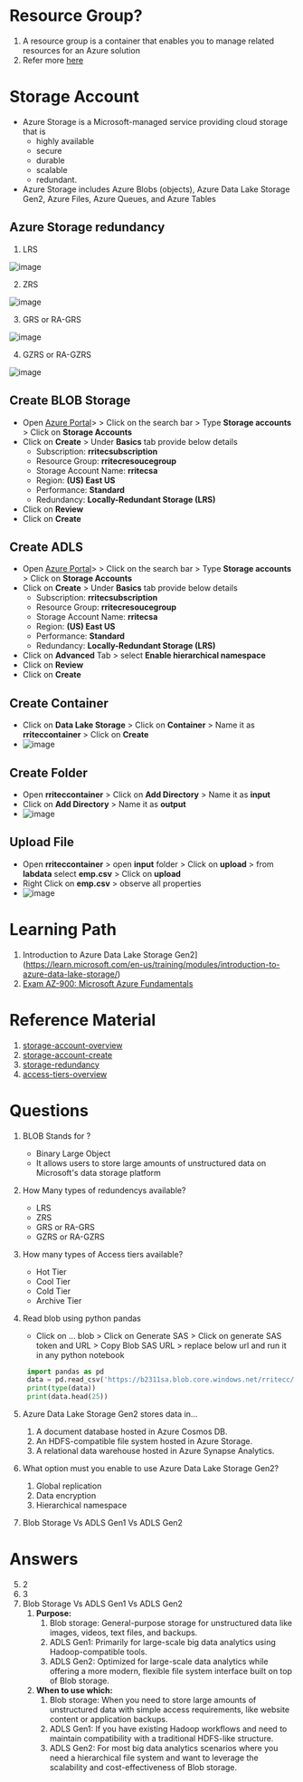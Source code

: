 # Resource Group?
1. A resource group is a container that enables you to manage related resources for an Azure solution
2. Refer more [here](https://learn.microsoft.com/en-us/azure/azure-resource-manager/management/overview#resource-groups)
# Storage Account
  - Azure Storage is a Microsoft-managed service providing cloud storage that is 
      - highly available
      - secure
      - durable
      - scalable
      - redundant. 
  - Azure Storage includes Azure Blobs (objects), Azure Data Lake Storage Gen2, Azure Files, Azure Queues, and Azure Tables
## Azure Storage redundancy
1. LRS

![image](https://github.com/user-attachments/assets/77a9084b-acf8-404e-a81b-98fb08fd25ec)

2. ZRS

![image](https://github.com/user-attachments/assets/d1196b2b-717d-4045-a7ef-cf1f8662857e)

3. GRS or RA-GRS

![image](https://github.com/user-attachments/assets/20d4a895-478e-48ba-8685-342f1c099d98)

4. GZRS or RA-GZRS

![image](https://github.com/user-attachments/assets/50d417c0-bf98-4961-a3c7-04e6b855652b)



## Create BLOB Storage
  - Open [Azure Portal](https://portal.azure.com/)> > Click on the search bar > Type **Storage accounts** > Click on **Storage Accounts**
  - Click on **Create** > Under **Basics** tab provide below details
      - Subscription: **rritecsubscription**
      - Resource Group: **rritecresoucegroup**
      - Storage Account Name: **rritecsa**
      - Region: **(US) East US**
      - Performance: **Standard**
      - Redundancy: **Locally-Redundant Storage (LRS)**  
  - Click on **Review**
  - Click on **Create**
## Create ADLS
  - Open [Azure Portal](https://portal.azure.com/)> > Click on the search bar > Type **Storage accounts** > Click on **Storage Accounts**
  - Click on **Create** > Under **Basics** tab provide below details
      - Subscription: **rritecsubscription**
      - Resource Group: **rritecresoucegroup**
      - Storage Account Name: **rritecsa**
      - Region: **(US) East US**
      - Performance: **Standard**
      - Redundancy: **Locally-Redundant Storage (LRS)**
  - Click on **Advanced** Tab > select **Enable hierarchical namespace**
  - Click on **Review**
  - Click on **Create**
## Create Container
  - Click on **Data Lake Storage** > Click on **Container** > Name it as **rriteccontainer** > Click on **Create**
  - ![image](https://user-images.githubusercontent.com/20516321/209080454-923c3672-5e86-4abb-a877-a85f5f43f26d.png)
## Create Folder
  - Open **rriteccontainer** > Click on **Add Directory** > Name it as **input**
  - Click on **Add Directory** > Name it as **output**
  - ![image](https://user-images.githubusercontent.com/20516321/209080956-412e8fa4-eef5-43f7-86b3-58cbc199ae78.png)

## Upload File

  - Open **rriteccontainer** > open **input** folder > Click on **upload** > from **labdata** select **emp.csv** > Click on **upload**
  - Right Click on **emp.csv** > observe all properties
  - ![image](https://user-images.githubusercontent.com/20516321/209083873-83ee8400-13d9-497a-8772-95e3ff065fa3.png)

# Learning Path

1. Introduction to Azure Data Lake Storage Gen2](https://learn.microsoft.com/en-us/training/modules/introduction-to-azure-data-lake-storage/)
2. [Exam AZ-900: Microsoft Azure Fundamentals](https://learn.microsoft.com/en-in/credentials/certifications/exams/az-900/)

# Reference Material

1. [storage-account-overview](https://learn.microsoft.com/en-us/azure/storage/common/storage-account-overview)
2. [storage-account-create](https://learn.microsoft.com/en-us/azure/storage/common/storage-account-create?tabs=azure-portal)
3. [storage-redundancy](https://learn.microsoft.com/en-us/azure/storage/common/storage-redundancy)
4. [access-tiers-overview](https://learn.microsoft.com/en-us/azure/storage/blobs/access-tiers-overview)

# Questions

1. BLOB Stands for ?
    - Binary Large Object
    - It allows users to store large amounts of unstructured data on Microsoft's data storage platform
2. How Many types of redundencys available?
    - LRS
    - ZRS
    - GRS or RA-GRS
    - GZRS or RA-GZRS
3. How many types of Access tiers available?
    - Hot Tier
    - Cool Tier
    - Cold Tier
    - Archive Tier
4. Read blob using python pandas
    - Click on ... blob > Click on Generate SAS > Click on generate SAS token and URL > Copy Blob SAS URL > replace below url and run it in any python notebook
   ```python
    import pandas as pd
    data = pd.read_csv('https://b2311sa.blob.core.windows.net/rritecc/input/emp.csv?sp=r&st=2023-11-07T05:51:14Z&se=2023-11-07T13:51:14Z&sv=2022-11-02&sr=b&sig=dqNiY2dV%2B2FiMTMk5ffDNjjm341clAcM7iMYi8D0UVI%3D')
    print(type(data))
    print(data.head(25))
   ```
5. Azure Data Lake Storage Gen2 stores data in…
    1. A document database hosted in Azure Cosmos DB.
    2. An HDFS-compatible file system hosted in Azure Storage.
    3. A relational data warehouse hosted in Azure Synapse Analytics.
       
6. What option must you enable to use Azure Data Lake Storage Gen2?
    1. Global replication
    2. Data encryption
    3. Hierarchical namespace
7. Blob Storage Vs ADLS Gen1 Vs ADLS Gen2
   
# Answers
5. 2
6. 3
7. Blob Storage Vs ADLS Gen1 Vs ADLS Gen2
    1. **Purpose:**
        1. Blob storage: General-purpose storage for unstructured data like images, videos, text files, and backups.
        2. ADLS Gen1: Primarily for large-scale big data analytics using Hadoop-compatible tools.
        3. ADLS Gen2: Optimized for large-scale data analytics while offering a more modern, flexible file system interface built on top of Blob storage.
    2. **When to use which:**
        1. Blob storage: When you need to store large amounts of unstructured data with simple access requirements, like website content or application backups.
        2. ADLS Gen1: If you have existing Hadoop workflows and need to maintain compatibility with a traditional HDFS-like structure.
        3. ADLS Gen2: For most big data analytics scenarios where you need a hierarchical file system and want to leverage the scalability and cost-effectiveness of Blob storage. 
